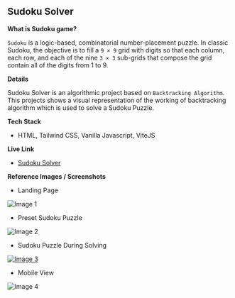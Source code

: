## Sudoku Solver

**What is Sudoku game?**

`Sudoku` is a logic-based, combinatorial number-placement puzzle. In classic Sudoku, the objective is to fill a `9 × 9` grid with digits so that each column, each row, and each of the nine `3 × 3` sub-grids that compose the grid contain all of the digits from 1 to 9.

**Details**

Sudoku Solver is an algorithmic project based on `Backtracking Algorithm`. This projects shows a visual representation of the working of backtracking algorithm which is used to solve a Sudoku Puzzle.

**Tech Stack**

-   HTML, Tailwind CSS, Vanilla Javascript, ViteJS

**Live Link**

-   [Sudoku Solver](https://s4shibam-sudoku-solver.netlify.app)

**Reference Images / Screenshots**

-   Landing Page

![Image 1](https://drive.google.com/uc?export=view&id=1Hko2KGwe-rHk5ab378gxT1h4X5TDcAGp)

-   Preset Sudoku Puzzle

![Image 2](https://drive.google.com/uc?export=view&id=1oXgtKUhhjsmJEQwz025UrqTKuXQMr29Q)

-   Sudoku Puzzle During Solving

<a href="https://drive.google.com/uc?export=view&id=1M702KssdHd6h39Vuc0XSV2a--L0sxlEg"><img src="https://drive.google.com/uc?export=view&id=1M702KssdHd6h39Vuc0XSV2a--L0sxlEg" alt="Image 3" style="max-width: 100%; height: auto" title="Click for the larger version." /></a>

-   Mobile View

![Image 4](https://drive.google.com/uc?export=view&id=1GN9DboVUIFf6QOpE82j8Vg-fij9GImI8)

